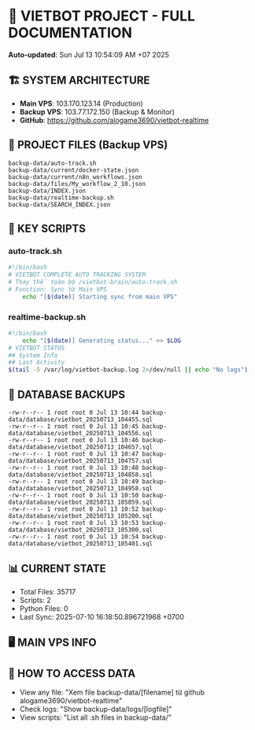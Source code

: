 # 🤖 VIETBOT PROJECT - FULL DOCUMENTATION
**Auto-updated**: Sun Jul 13 10:54:09 AM +07 2025

## 🏗️ SYSTEM ARCHITECTURE
- **Main VPS**: 103.170.123.14 (Production)
- **Backup VPS**: 103.77.172.150 (Backup & Monitor)
- **GitHub**: https://github.com/alogame3690/vietbot-realtime

## 📁 PROJECT FILES (Backup VPS)
```
backup-data/auto-track.sh
backup-data/current/docker-state.json
backup-data/current/n8n_workflows.json
backup-data/files/My_workflow_2_10.json
backup-data/INDEX.json
backup-data/realtime-backup.sh
backup-data/SEARCH_INDEX.json
```

## 🔧 KEY SCRIPTS
### auto-track.sh
```bash
#!/bin/bash
# VIETBOT COMPLETE AUTO TRACKING SYSTEM
# Thay thế toàn bộ /vietbot-brain/auto-track.sh
# Function: Sync từ Main VPS
    echo "[$(date)] Starting sync from main VPS"
```
### realtime-backup.sh
```bash
#!/bin/bash
    echo "[$(date)] Generating status..." >> $LOG
# VIETBOT STATUS
## System Info
## Last Activity
$(tail -5 /var/log/vietbot-backup.log 2>/dev/null || echo "No logs")
```

## 💾 DATABASE BACKUPS
```
-rw-r--r-- 1 root root 0 Jul 13 10:44 backup-data/database/vietbot_20250713_104455.sql
-rw-r--r-- 1 root root 0 Jul 13 10:45 backup-data/database/vietbot_20250713_104556.sql
-rw-r--r-- 1 root root 0 Jul 13 10:46 backup-data/database/vietbot_20250713_104657.sql
-rw-r--r-- 1 root root 0 Jul 13 10:47 backup-data/database/vietbot_20250713_104757.sql
-rw-r--r-- 1 root root 0 Jul 13 10:48 backup-data/database/vietbot_20250713_104858.sql
-rw-r--r-- 1 root root 0 Jul 13 10:49 backup-data/database/vietbot_20250713_104958.sql
-rw-r--r-- 1 root root 0 Jul 13 10:50 backup-data/database/vietbot_20250713_105059.sql
-rw-r--r-- 1 root root 0 Jul 13 10:52 backup-data/database/vietbot_20250713_105200.sql
-rw-r--r-- 1 root root 0 Jul 13 10:53 backup-data/database/vietbot_20250713_105300.sql
-rw-r--r-- 1 root root 0 Jul 13 10:54 backup-data/database/vietbot_20250713_105401.sql
```

## 📊 CURRENT STATE
- Total Files: 35717
- Scripts: 2
- Python Files: 0
- Last Sync: 2025-07-10 16:18:50.896721968 +0700

## 🖥️ MAIN VPS INFO


## 🚨 HOW TO ACCESS DATA
- View any file: "Xem file backup-data/[filename] từ github alogame3690/vietbot-realtime"
- Check logs: "Show backup-data/logs/[logfile]"
- View scripts: "List all .sh files in backup-data/"
